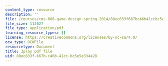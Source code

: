 ```yaml
---
content_type: resource
description: ''
file: /courses/cms-608-game-design-spring-2014/88ec833f667bc46b41ccbc5e5e334a28_1506697.pdf
file_size: 112027
file_type: application/pdf
learning_resource_types: []
license: https://creativecommons.org/licenses/by-nc-sa/4.0/
ocw_type: OCWFile
resourcetype: Document
title: 3play pdf file
uid: 88ec833f-667b-c46b-41cc-bc5e5e334a28
---
```

